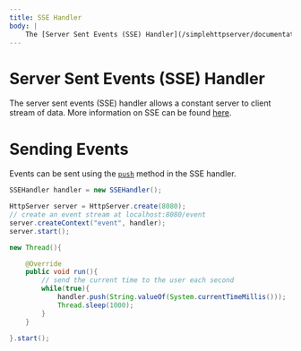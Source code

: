 ```yaml
---
title: SSE Handler
body: |
    The [Server Sent Events (SSE) Handler](/simplehttpserver/documentation/com/kttdevelopment/simplehttpserver/handler/SSEHandler.html) allows the server to communicate with the client without requiring a new exchange.
---
```

# Server Sent Events (SSE) Handler

The server sent events (SSE) handler allows a constant server to client stream of data. More information on SSE can be found [here](https://www.w3schools.com/html/html5_serversentevents.asp).

# Sending Events

Events can be sent using the [`push`](/simplehttpserver/documentation/com/kttdevelopment/simplehttpserver/handler/SSEHandler.html#push(java.lang.String)) method in the SSE handler.

```java
SSEHandler handler = new SSEHandler();

HttpServer server = HttpServer.create(8080);
// create an event stream at localhost:8080/event
server.createContext("event", handler);
server.start();

new Thread(){

    @Override
    public void run(){
        // send the current time to the user each second
        while(true){
            handler.push(String.valueOf(System.currentTimeMillis()));
            Thread.sleep(1000);
        }
    }

}.start();
```